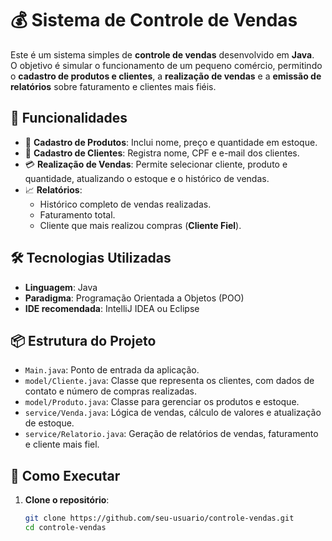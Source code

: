 # 💰 Sistema de Controle de Vendas

Este é um sistema simples de **controle de vendas** desenvolvido em **Java**.  
O objetivo é simular o funcionamento de um pequeno comércio, permitindo o **cadastro de produtos e clientes**, a **realização de vendas** e a **emissão de relatórios** sobre faturamento e clientes mais fiéis.

## 🚀 Funcionalidades

- 🛒 **Cadastro de Produtos**: Inclui nome, preço e quantidade em estoque.  
- 👤 **Cadastro de Clientes**: Registra nome, CPF e e-mail dos clientes.  
- 💳 **Realização de Vendas**: Permite selecionar cliente, produto e quantidade, atualizando o estoque e o histórico de vendas.  
- 📈 **Relatórios**:
  - Histórico completo de vendas realizadas.  
  - Faturamento total.  
  - Cliente que mais realizou compras (**Cliente Fiel**).  

## 🛠️ Tecnologias Utilizadas

- **Linguagem**: Java  
- **Paradigma**: Programação Orientada a Objetos (POO)  
- **IDE recomendada**: IntelliJ IDEA ou Eclipse  

## 📦 Estrutura do Projeto

- `Main.java`: Ponto de entrada da aplicação.  
- `model/Cliente.java`: Classe que representa os clientes, com dados de contato e número de compras realizadas.  
- `model/Produto.java`: Classe para gerenciar os produtos e estoque.  
- `service/Venda.java`: Lógica de vendas, cálculo de valores e atualização de estoque.  
- `service/Relatorio.java`: Geração de relatórios de vendas, faturamento e cliente mais fiel.  

## 🧪 Como Executar

1. **Clone o repositório**:
   ```bash
   git clone https://github.com/seu-usuario/controle-vendas.git
   cd controle-vendas
